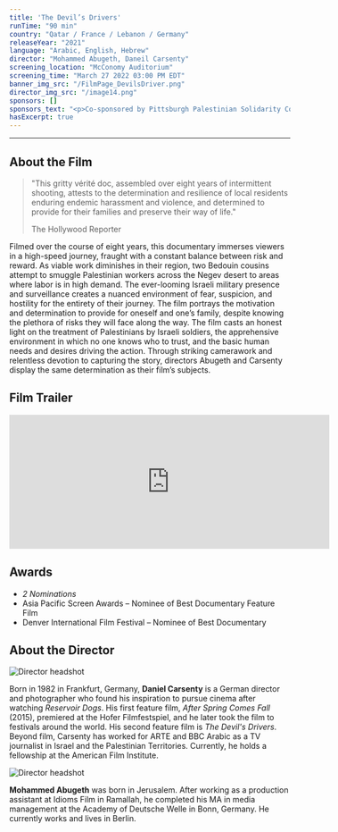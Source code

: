 ```yaml
---
title: 'The Devil’s Drivers'
runTime: "90 min"
country: "Qatar / France / Lebanon / Germany"
releaseYear: "2021"
language: "Arabic, English, Hebrew"
director: "Mohammed Abugeth, Daneil Carsenty"
screening_location: "McConomy Auditorium"
screening_time: "March 27 2022 03:00 PM EDT"
banner_img_src: "/FilmPage_DevilsDriver.png"
director_img_src: "/image14.png"
sponsors: []
sponsors_text: "<p>Co-sponsored by Pittsburgh Palestinian Solidarity Committee, J Street Pittsburgh, Pittsburgh Documentary Salon, and CMU’s Department of Modern Languages</p>"
hasExcerpt: true
---
```



---

<section>

## About the Film

<blockquote class="blockquote">
  <p class="mb-0">"This gritty vérité doc, assembled over eight years of intermittent shooting, attests to the determination and resilience of local residents enduring endemic harassment and violence, and determined to provide for their families and preserve their way of life."</p>
  <p class="blockquote-footer">The Hollywood Reporter</p>
</blockquote>

Filmed over the course of eight years, this documentary immerses viewers in a high-speed journey, fraught with a constant balance between risk and reward. As viable work diminishes in their region, two Bedouin cousins attempt to smuggle Palestinian workers across the Negev desert to areas where labor is in high demand. The ever-looming Israeli military presence and surveillance creates a nuanced environment of fear, suspicion, and hostility for the entirety of their journey. The film portrays the motivation and determination to provide for oneself and one’s family, despite knowing the plethora of risks they will face along the way. The film casts an honest light on the treatment of Palestinians by Israeli soldiers, the apprehensive environment in which no one knows who to trust, and the basic human needs and desires driving the action. Through striking camerawork and relentless devotion to capturing the story, directors Abugeth and Carsenty display the same determination as their film’s subjects.   
 

</section>

<section>

## Film Trailer

<div class="trailer-container">
    <iframe width="574" height="240" src="https://www.youtube.com/embed/1V70sCHjrMA" title="YouTube video player" frameborder="0" allow="accelerometer; autoplay; clipboard-write; encrypted-media; gyroscope; picture-in-picture" allowfullscreen></iframe>
</div>

</section>

<section>

## Awards

- *2 Nominations*
- Asia Pacific Screen Awards – Nominee of Best Documentary Feature Film
- Denver International Film Festival – Nominee of Best Documentary 


</section>

<section>

## About the Director

![Director headshot]($basePublicPath$/assets/films/director_headshots/image14.jpg)

Born in 1982 in Frankfurt, Germany, **Daniel Carsenty** is a German director and photographer who found his inspiration to pursue cinema after watching *Reservoir Dogs*. His first feature film, *After Spring Comes Fall* (2015), premiered at the Hofer Filmfestspiel, and he later took the film to festivals around the world. His second feature film is *The Devil's Drivers*. Beyond film, Carsenty has worked for ARTE and BBC Arabic as a TV journalist in Israel and the Palestinian Territories. Currently, he holds a fellowship at the American Film Institute.

![Director headshot]($basePublicPath$/assets/films/director_headshots/image11.png)

**Mohammed Abugeth** was born in Jerusalem. After working as a production assistant at Idioms Film in Ramallah, he completed his MA in media management at the Academy of Deutsche Welle in Bonn, Germany. He currently works and lives in Berlin.



</section>
